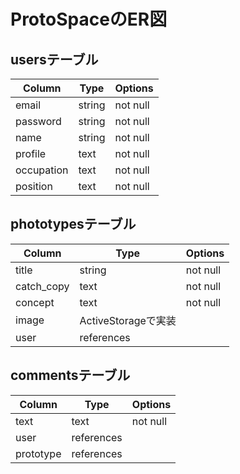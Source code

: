 # ProtoSpaceのER図

## usersテーブル

| Column     | Type   | Options  |
| ---------- | ------ | -------- |
| email      | string | not null |
| password   | string | not null |
| name       | string | not null |
| profile    | text   | not null |
| occupation | text   | not null |
| position   | text   | not null |

## phototypesテーブル

| Column     | Type       | Options  |
| ---------- | ---------- | -------- |
| title      | string     | not null |
| catch_copy | text       | not null |
| concept    | text       | not null |
| image      | ActiveStorageで実装    |
| user       | references |          |

## commentsテーブル

| Column    | Type       | Options  |
| --------- | ---------- | -------- |
| text      | text       | not null |
| user      | references |          |
| prototype | references |          |
